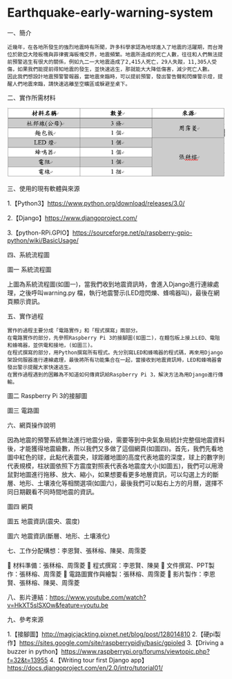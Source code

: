 # Earthquake-early-warning-system
一、簡介

    近幾年，在各地所發生的強烈地震時有所聞，許多科學家認為地球進入了地震的活躍期，而台灣位於歐亞大陸板塊與菲律賓海板塊交界，地震頻繁。地震所造成的死亡人數，往往和人們無法提前預警逃生有很大的關係，例如九二一大地震造成了2,415人死亡，29人失蹤，11,305人受傷，如果我們能提前得知地震的發生，並快速逃生，那就能大大降低傷害，減少死亡人數。
    因此我們想設計地震預警警報器，當地震來臨時，可以提前預警，發出警告聲和閃爍警示燈，提醒人們地震來臨，請快速逃離至空曠區或躲避至桌下。
    
二、實作所需材料

![image](https://github.com/NCNU-OpenSource/Earthquake-early-warning-system/blob/master/0.png)

三、使用的現有軟體與來源

1.【Python3】https://www.python.org/download/releases/3.0/

2.【Django】https://www.djangoproject.com/

3.【python-RPi.GPIO】https://sourceforge.net/p/raspberry-gpio-python/wiki/BasicUsage/

四、系統流程圖

 
圖一 系統流程圖

上圖為系統流程圖(如圖一)，當我們收到地震資訊時，會進入Django進行連線處理，之後呼叫warning.py 檔，執行地震警示(LED燈閃爍、蜂鳴器叫)，最後在網頁顯示資訊。

五、實作過程

    實作的過程主要分成「電路實作」和「程式撰寫」兩部分。
    在電路實作的部分，先參照Raspberry Pi 3的接腳圖(如圖二)，在麵包板上接上LED、電阻和蜂鳴器，並供電和接地，(如圖三)。
    在程式撰寫的部分，用Python撰寫所有程式。先分別寫LED和蜂鳴器的程式碼，再來用Django架設伺服器進行連線處理，最後將所有功能集合在一起，當接收到地震資訊時，LED和蜂鳴器會發出警示提醒大家快速逃生。
    在實作過程遇到的困難為不知道如何傳資訊給Raspberry Pi 3，解決方法為用Django進行傳輸。
 
圖二 Raspberry Pi 3的接腳圖
 
圖三 電路圖

六、網頁操作說明

因為地震的預警系統無法進行地震分級，需要等到中央氣象局統計完整個地震資料後，才能獲得地震級數，所以我們又多做了這個網頁(如圖四)。首先，我們先看地圖中紅色的球，此點代表震央，球距離地圖的高度代表地震的深度，球上的數字則代表規模，柱狀圖依照下方震度對照表代表各地震度大小(如圖五)，我們可以用滑鼠對地圖進行拖移、放大、縮小，如果想要看更多地層資訊，可以勾選上方的斷層、地形、土壤液化等相關選項(如圖六)，最後我們可以點右上方的月曆，選擇不同日期觀看不同時間地震的資訊。
 
圖四 網頁
 
圖五 地震資訊(震央、震度)
 
圖六 地震資訊(斷層、地形、土壤液化)

七、工作分配構想：李恩賢、張秝榕、陳昊、周霈菱

	材料準備：張秝榕、周霈菱
	程式撰寫：李恩賢、陳昊
	文件撰寫、PPT製作：張秝榕、周霈菱
	電路圖實作與繪製：張秝榕、周霈菱
	影片製作：李恩賢、張秝榕、陳昊、周霈菱

八、影片連結：https://www.youtube.com/watch?v=HkXT5slSXOw&feature=youtu.be

九、參考來源

1.【接腳圖】http://magicjackting.pixnet.net/blog/post/128014810
2.【硬pi製作】https://sites.google.com/site/raspberrypidiy/basic/gpioled
3.【Driving a buzzer in python】https://www.raspberrypi.org/forums/viewtopic.php?f=32&t=13955
4.【Writing tour first Django app】https://docs.djangoproject.com/en/2.0/intro/tutorial01/
